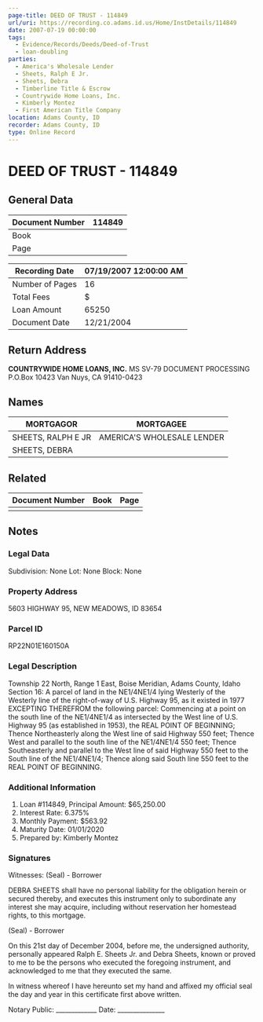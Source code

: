 ```yaml
---
page-title: DEED OF TRUST - 114849
url/uri: https://recording.co.adams.id.us/Home/InstDetails/114849
date: 2007-07-19 00:00:00
tags:
  - Evidence/Records/Deeds/Deed-of-Trust
  - loan-doubling
parties:
  - America's Wholesale Lender
  - Sheets, Ralph E Jr.
  - Sheets, Debra
  - Timberline Title & Escrow
  - Countrywide Home Loans, Inc.
  - Kimberly Montez
  - First American Title Company
location: Adams County, ID
recorder: Adams County, ID
type: Online Record
---
```


# DEED OF TRUST - 114849

## General Data

| Document Number | 114849 |
|-----------------|---------|
| Book            |         |
| Page            |         |

| Recording Date         | 07/19/2007 12:00:00 AM |
|------------------------|------------------------|
| Number of Pages        | 16                     |
| Total Fees             | $                      |
| Loan Amount            | 65250                  |
| Document Date          | 12/21/2004             |

## Return Address

**COUNTRYWIDE HOME LOANS, INC.**
MS SV-79 DOCUMENT PROCESSING
P.O.Box 10423
Van Nuys, CA 91410-0423

## Names

| MORTGAGOR          | MORTGAGEE                   |
|--------------------|-----------------------------|
| SHEETS, RALPH E JR | AMERICA'S WHOLESALE LENDER  |
| SHEETS, DEBRA      |                             |

## Related

| Document Number | Book | Page |
|-----------------|------|------|
|                 |      |      |

## Notes

### Legal Data

Subdivision: None
Lot: None
Block: None

### Property Address

5603 HIGHWAY 95, NEW MEADOWS, ID 83654

### Parcel ID

RP22N01E160150A

### Legal Description

Township 22 North, Range 1 East, Boise Meridian, Adams County, Idaho
Section 16: A parcel of land in the NE1/4NE1/4 lying Westerly of the Westerly line of the right-of-way of U.S. Highway 95, as it existed in 1977
EXCEPTING THEREFROM the following parcel:
Commencing at a point on the south line of the NE1/4NE1/4 as intersected by the West line of U.S. Highway 95 (as established in 1953), the REAL POINT OF BEGINNING;
Thence Northeasterly along the West line of said Highway 550 feet;
Thence West and parallel to the south line of the NE1/4NE1/4 550 feet;
Thence Southeasterly and parallel to the West line of said Highway 550 feet to the South line of the NE1/4NE1/4;
Thence along said South line 550 feet to the REAL POINT OF BEGINNING.

### Additional Information

1. Loan #114849, Principal Amount: $65,250.00
2. Interest Rate: 6.375%
3. Monthly Payment: $563.92
4. Maturity Date: 01/01/2020
5. Prepared by: Kimberly Montez

### Signatures

Witnesses:
(Seal) - Borrower

DEBRA SHEETS shall have no personal liability for the obligation herein or secured thereby, and executes this instrument only to subordinate any interest she may acquire, including without reservation her homestead rights, to this mortgage.

(Seal) - Borrower

On this 21st day of December 2004, before me, the undersigned authority, personally appeared Ralph E. Sheets Jr. and Debra Sheets, known or proved to me to be the persons who executed the foregoing instrument, and acknowledged to me that they executed the same.

In witness whereof I have hereunto set my hand and affixed my official seal the day and year in this certificate first above written.

Notary Public: _____________
Date: _______________